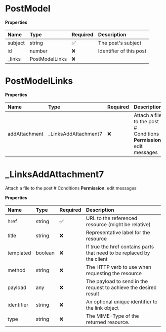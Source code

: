 # PostModel

**Properties**

| Name    | Type           | Required | Description             |
| :------ | :------------- | :------- | :---------------------- |
| subject | string         | ✅       | The post's subject      |
| id      | number         | ❌       | Identifier of this post |
| \_links | PostModelLinks | ❌       |                         |

# PostModelLinks

**Properties**

| Name          | Type                  | Required | Description                                                          |
| :------------ | :-------------------- | :------- | :------------------------------------------------------------------- |
| addAttachment | \_LinksAddAttachment7 | ❌       | Attach a file to the post # Conditions **Permission**: edit messages |

# \_LinksAddAttachment7

Attach a file to the post # Conditions **Permission**: edit messages

**Properties**

| Name       | Type    | Required | Description                                                            |
| :--------- | :------ | :------- | :--------------------------------------------------------------------- |
| href       | string  | ✅       | URL to the referenced resource (might be relative)                     |
| title      | string  | ❌       | Representative label for the resource                                  |
| templated  | boolean | ❌       | If true the href contains parts that need to be replaced by the client |
| method     | string  | ❌       | The HTTP verb to use when requesting the resource                      |
| payload    | any     | ❌       | The payload to send in the request to achieve the desired result       |
| identifier | string  | ❌       | An optional unique identifier to the link object                       |
| type       | string  | ❌       | The MIME-Type of the returned resource.                                |

<!-- This file was generated by liblab | https://liblab.com/ -->
